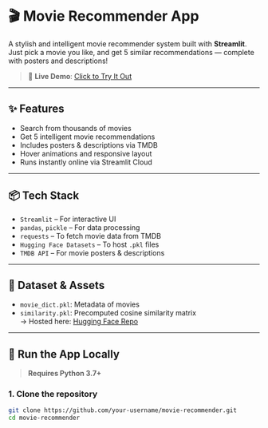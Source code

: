 # 🎬 Movie Recommender App

A stylish and intelligent movie recommender system built with **Streamlit**. Just pick a movie you like, and get 5 similar recommendations — complete with posters and descriptions!

> 🚀 **Live Demo**: [Click to Try It Out](https://movie-recommender-mndorgoirwxdjnt3xtwsvv.streamlit.app)

---

## ✨ Features

-  Search from thousands of movies
-  Get 5 intelligent movie recommendations
-  Includes posters & descriptions via TMDB
-  Hover animations and responsive layout
-  Runs instantly online via Streamlit Cloud

---

## 📦 Tech Stack

- `Streamlit` – For interactive UI
- `pandas`, `pickle` – For data processing
- `requests` – To fetch movie data from TMDB
- `Hugging Face Datasets` – To host `.pkl` files
- `TMDB API` – For movie posters & descriptions

---

## 📁 Dataset & Assets

- `movie_dict.pkl`: Metadata of movies
- `similarity.pkl`: Precomputed cosine similarity matrix  
  → Hosted here: [Hugging Face Repo](https://huggingface.co/datasets/Krishna-Radharani-123/movie-recommender-assets)

---

## 🚀 Run the App Locally

>  **Requires Python 3.7+**

### 1. Clone the repository

```bash
git clone https://github.com/your-username/movie-recommender.git
cd movie-recommender






